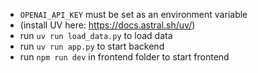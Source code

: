 - `OPENAI_API_KEY` must be set as an environment variable
- (install UV here: https://docs.astral.sh/uv/)
- run `uv run load_data.py` to load data
- run `uv run app.py` to start backend
- run `npm run dev` in frontend folder to start frontend
